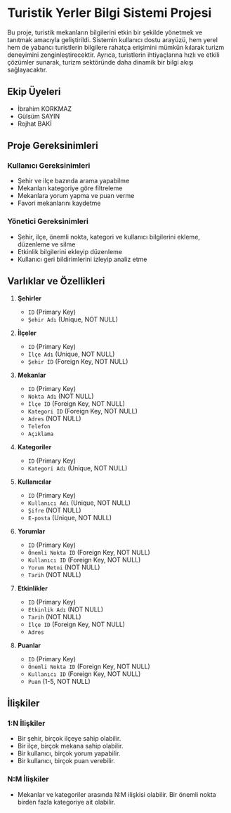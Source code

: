 # Turistik Yerler Bilgi Sistemi Projesi

Bu proje, turistik mekanların bilgilerini etkin bir şekilde yönetmek ve tanıtmak amacıyla geliştirildi. Sistemin kullanıcı dostu arayüzü, hem yerel hem de yabancı turistlerin bilgilere rahatça erişimini mümkün kılarak turizm deneyimini zenginleştirecektir. Ayrıca, turistlerin ihtiyaçlarına hızlı ve etkili çözümler sunarak, turizm sektöründe daha dinamik bir bilgi akışı sağlayacaktır.

## Ekip Üyeleri

- İbrahim KORKMAZ
- Gülsüm SAYIN
- Rojhat BAKİ

## Proje Gereksinimleri

### Kullanıcı Gereksinimleri

- Şehir ve ilçe bazında arama yapabilme
- Mekanları kategoriye göre filtreleme
- Mekanlara yorum yapma ve puan verme
- Favori mekanlarını kaydetme

### Yönetici Gereksinimleri

- Şehir, ilçe, önemli nokta, kategori ve kullanıcı bilgilerini ekleme, düzenleme ve silme
- Etkinlik bilgilerini ekleyip düzenleme
- Kullanıcı geri bildirimlerini izleyip analiz etme

## Varlıklar ve Özellikleri

1. **Şehirler**
   - `ID` (Primary Key)
   - `Şehir Adı` (Unique, NOT NULL)

2. **İlçeler**
   - `ID` (Primary Key)
   - `İlçe Adı` (Unique, NOT NULL)
   - `Şehir ID` (Foreign Key, NOT NULL)

3. **Mekanlar**
   - `ID` (Primary Key)
   - `Nokta Adı` (NOT NULL)
   - `İlçe ID` (Foreign Key, NOT NULL)
   - `Kategori ID` (Foreign Key, NOT NULL)
   - `Adres` (NOT NULL)
   - `Telefon`
   - `Açıklama`

4. **Kategoriler**
   - `ID` (Primary Key)
   - `Kategori Adı` (Unique, NOT NULL)

5. **Kullanıcılar**
   - `ID` (Primary Key)
   - `Kullanıcı Adı` (Unique, NOT NULL)
   - `Şifre` (NOT NULL)
   - `E-posta` (Unique, NOT NULL)

6. **Yorumlar**
   - `ID` (Primary Key)
   - `Önemli Nokta ID` (Foreign Key, NOT NULL)
   - `Kullanıcı ID` (Foreign Key, NOT NULL)
   - `Yorum Metni` (NOT NULL)
   - `Tarih` (NOT NULL)

7. **Etkinlikler**
   - `ID` (Primary Key)
   - `Etkinlik Adı` (NOT NULL)
   - `Tarih` (NOT NULL)
   - `İlçe ID` (Foreign Key, NOT NULL)
   - `Adres`

8. **Puanlar**
   - `ID` (Primary Key)
   - `Önemli Nokta ID` (Foreign Key, NOT NULL)
   - `Kullanıcı ID` (Foreign Key, NOT NULL)
   - `Puan` (1-5, NOT NULL)

## İlişkiler

### 1:N İlişkiler

- Bir şehir, birçok ilçeye sahip olabilir.
- Bir ilçe, birçok mekana sahip olabilir.
- Bir kullanıcı, birçok yorum yapabilir.
- Bir kullanıcı, birçok puan verebilir.

### N:M İlişkiler

- Mekanlar ve kategoriler arasında N:M ilişkisi olabilir. Bir önemli nokta birden fazla kategoriye ait olabilir.
